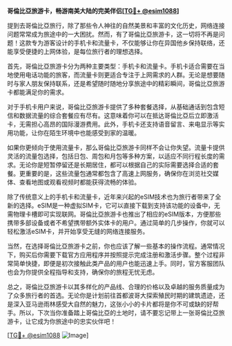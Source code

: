 **哥倫比亞旅游卡，畅游南美大陆的完美伴侣[[TG💪+ @esim1088](https://t.me/s/esim1088)]**

提到去哥倫比亞旅行，除了那些令人神往的自然美景和丰富的文化历史，网络连接问题常常成为旅途中的一大困扰。然而，有了哥倫比亞旅游卡，这一切将不再是问题！这款专为游客设计的手机卡和流量卡，不仅能够让你在异国他乡保持联络，还能享受便捷的上网体验，是每位旅行者的理想选择。

首先，哥倫比亞旅游卡分为两种主要类型：手机卡和流量卡。手机卡适合需要在当地使用电话功能的旅客，而流量卡则更适合专注于上网需求的人群。无论是想要随时与家人朋友保持联系，还是希望随时随地分享旅途中的精彩瞬间，哥倫比亞旅游卡都能满足你的需求。

对于手机卡用户来说，哥倫比亞旅游卡提供了多种套餐选择，从基础通话到包含短信和数据流量的综合套餐应有尽有。这意味着你可以在抵达哥倫比亞后立即激活卡，无需担心高昂的国际漫游费用。此外，手机卡还支持语音留言、来电显示等实用功能，让你在陌生环境中也能感受到家的温暖。

如果你更倾向于使用流量卡，那么哥倫比亞旅游卡同样不会让你失望。流量卡提供灵活的流量包选择，包括日包、周包和月包等多种方案，以适应不同行程长度的需求。无论你是短暂停留还是长期居住，都可以根据自己的实际需要选择合适的套餐。更重要的是，这些流量包通常都包含了高速上网服务，确保你在浏览社交媒体、查看地图或观看视频时都能获得流畅的体验。

除了传统意义上的手机卡和流量卡，近年来兴起的eSIM技术也为旅行者带来了全新的选择。eSIM是一种虚拟SIM卡，它可以直接下载到支持该功能的设备中，无需物理卡槽即可实现联网。哥倫比亞旅游卡也推出了相应的eSIM版本，方便那些携带多部设备或者不希望携带额外实体卡的用户。通过简单的几步操作，你就可以轻松激活eSIM卡，并开始享受无缝的网络连接服务。

当然，在选择哥倫比亞旅游卡之前，你也应该了解一些基本的操作流程。通常情况下，购买后你需要下载官方应用程序并按照提示完成注册和激活步骤。整个过程非常简单快捷，即便是初次接触此类产品的用户也能迅速上手。同时，官方客服团队也会为你提供全程指导和支持，确保你的旅程无忧无虑。

总之，哥倫比亞旅游卡以其多样化的产品线、合理的价格以及卓越的服务质量成为了众多旅行者的首选。无论你是计划前往首都波哥大探索殖民时期的建筑遗迹，还是深入亚马逊雨林感受大自然的魅力，这张小小的卡片都将是你不可或缺的好帮手。所以，下次当你准备踏上哥倫比亞的土地时，请不要忘记带上一张哥倫比亞旅游卡，让它成为你旅途中的忠实伙伴吧！

[[TG💪+ @esim1088](https://t.me/s/esim1088) ![Image](https://i.postimg.cc/4NQfJmqS/Snipaste-2025-05-13-00-14-12.png)]
